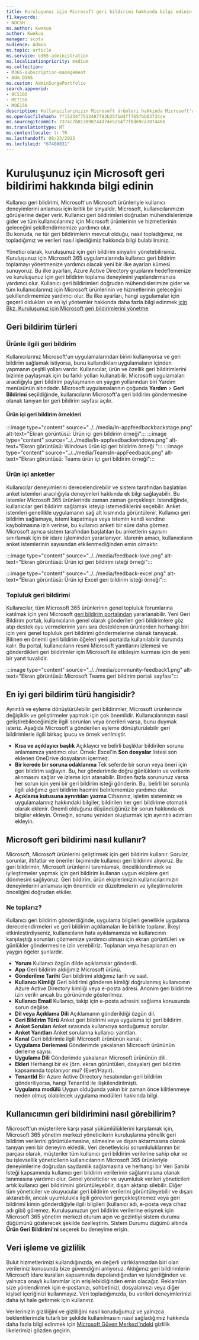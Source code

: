 ```yaml
---
title: Kuruluşunuz için Microsoft geri bildirimi hakkında bilgi edinin
f1.keywords:
- NOCSH
ms.author: Kwekua
author: Kwekua
manager: scotv
audience: Admin
ms.topic: article
ms.service: o365-administration
ms.localizationpriority: medium
ms.collection:
- M365-subscription-management
- Adm_O365
ms.custom: AdminSurgePortfolio
search.appverid:
- BCS160
- MET150
- MOE150
description: Kullanıcılarınızın Microsoft ürünleri hakkında Microsoft'a gönderebileceği geri bildirimler hakkında bilgi edinin.
ms.openlocfilehash: 7f15234f7512487f83b25f1d4ff765fbb03734ce
ms.sourcegitcommit: 7374c7b013890744d74e5214f7f8d69ca7874466
ms.translationtype: MT
ms.contentlocale: tr-TR
ms.lasthandoff: 08/23/2022
ms.locfileid: "67408031"
---
```

# <a name="learn-about-microsoft-feedback-for-your-organization"></a>Kuruluşunuz için Microsoft geri bildirimi hakkında bilgi edinin

Kullanıcı geri bildirimi, Microsoft'un Microsoft ürünleriyle kullanıcı deneyimlerini anlaması için kritik bir sinyaldir. Microsoft, kullanıcılarımızın görüşlerine değer verir. Kullanıcı geri bildirimleri doğrudan mühendislerimize gider ve tüm kullanıcılarımız için Microsoft ürünlerinin ve hizmetlerinin geleceğini şekillendirmemize yardımcı olur.  
Bu konuda, ne tür geri bildirimlerin mevcut olduğu, nasıl topladığımız, ne topladığımız ve verileri nasıl işlediğimiz hakkında bilgi bulabilirsiniz.

Yönetici olarak, kuruluşunuz için geri bildirim sinyalini yönetebilirsiniz. Kuruluşunuz için Microsoft 365 uygulamalarında kullanıcı geri bildirim toplamayı yönetmenize yardımcı olacak yeni bir ilke ayarları kümesi sunuyoruz. Bu ilke ayarları, Azure Active Directory gruplarını hedeflemenize ve kuruluşunuz için geri bildirim toplama deneyimini yapılandırmanıza yardımcı olur. Kullanıcı geri bildirimleri doğrudan mühendislerimize gider ve tüm kullanıcılarımız için Microsoft ürünlerinin ve hizmetlerinin geleceğini şekillendirmemize yardımcı olur. Bu ilke ayarları, hangi uygulamalar için geçerli oldukları ve en iyi yöntemler hakkında daha fazla bilgi edinmek [için Bkz. Kuruluşunuz için Microsoft geri bildirimlerini yönetme](../manage/manage-feedback-ms-org.md).

## <a name="feedback-types"></a>Geri bildirim türleri

### <a name="in-product-feedback"></a>Ürünle ilgili geri bildirim

Kullanıcılarınız Microsoft'un uygulamalarından birini kullanıyorsa ve geri bildirim sağlamak istiyorsa, bunu kullandıkları uygulamaların içinden yapmanın çeşitli yolları vardır. Kullanıcılar, ürün ve özellik geri bildirimlerini bizimle paylaşmak için bu farklı yolları kullanabilir. Microsoft uygulamaları aracılığıyla geri bildirim paylaşmanın en yaygın yollarından biri Yardım menüsünün altındadır. Microsoft uygulamalarının çoğunda **Yardım** > **Geri Bildirimi** seçildiğinde, kullanıcıların Microsoft'a geri bildirim göndermesine olanak tanıyan bir geri bildirim sayfası açılır.

#### <a name="in-product-feedback-examples"></a>Ürün içi geri bildirim örnekleri

:::image type="content" source="../../media/In-appfeedbackbackstage.png" alt-text="Ekran görüntüsü: Ürün içi geri bildirim örneği":::
:::image type="content" source="../../media/In-appfeedbackwindows.png" alt-text="Ekran görüntüsü: Windows ürün içi geri bildirim örneği ":::
:::image type="content" source="../../media/TeamsIn-appFeedback.png" alt-text="Ekran görüntüsü: Teams ürün içi geri bildirim örneği":::

### <a name="in-product-surveys"></a>Ürün içi anketler

Kullanıcılar deneyimlerini derecelendirebilir ve sistem tarafından başlatılan anket istemleri aracılığıyla deneyimleri hakkında ek bilgi sağlayabilir. Bu istemler Microsoft 365 ürünlerinde zaman zaman gerçekleşir. İstendiğinde, kullanıcılar geri bildirim sağlamak isteyip istemediklerini seçebilir. Anket istemleri genellikle uygulamanın sağ alt kısmında görüntülenir. Kullanıcı geri bildirim sağlamaya, istemi kapatmaya veya istemin kendi kendine kaybolmasına izin verirse, bu kullanıcı anketi bir süre daha görmez. Microsoft ayrıca sistem tarafından başlatılan bu anketlerin sayısını sınırlamak için bir idare işleminden yararlanıyor.  İdarenin amacı, kullanıcıların anket istemlerinin sayısından etkilenmediğinden emin olmaktır.

:::image type="content" source="../../media/feedback-love.png" alt-text="Ekran görüntüsü: Ürün içi geri bildirim isteği örneği":::

:::image type="content" source="../../media/feedback-excel.png" alt-text="Ekran görüntüsü: Ürün içi Excel geri bildirim isteği örneği":::

### <a name="community-feedback"></a>Topluluk geri bildirimi

Kullanıcılar, tüm Microsoft 365 ürünlerinin genel topluluk forumlarına katılmak için yeni Microsoft [geri bildirim portalından](https://feedbackportal.microsoft.com/feedback/) yararlanabilir. Yeni Geri Bildirim portalı, kullanıcıların genel olarak gönderilen geri bildirimlere göz atıp destek oyu vermelerinin yanı sıra desteklenen ürünlerden herhangi biri için yeni genel topluluk geri bildirimi göndermelerine olanak tanıyacak. Bilinen en önemli geri bildirim öğeleri yeni portalda kullanılabilir durumda kalır. Bu portal, kullanıcıların resmi Microsoft yanıtlarını izlemesi ve gönderdikleri geri bildirimler için Microsoft ile etkileşim kurması için de yeni bir yanıt tuvalidir.

:::image type="content" source="../../media/community-feedback1.png" alt-text="Ekran görüntüsü: Microsoft Teams geri bildirim portalı sayfası":::

## <a name="what-kind-of-feedback-is-best"></a>En iyi geri bildirim türü hangisidir?

Ayrıntılı ve eyleme dönüştürülebilir geri bildirimler, Microsoft ürünlerinde değişiklik ve geliştirmeler yapmak için çok önemlidir. Kullanıcılarınızın nasıl geliştirebileceğimizle ilgili sorunları veya önerileri varsa, bunu duymak isteriz. Aşağıda Microsoft'a gönderilen eyleme dönüştürülebilir geri bildirimlerle ilgili birkaç ipucu ve örnek verilmiştir.

- **Kısa ve açıklayıcı başlık**   Açıklayıcı ve belirli başlıklar bildirilen sorunu anlamamıza yardımcı olur. Örnek: Excel'in **Son dosyalar** listesi son eklenen OneDrive dosyalarını içermez.
- **Bir kerede bir soruna odaklanma**   Tek seferde bir sorun veya öneri için geri bildirim sağlayın. Bu, her gönderimde doğru günlüklerin ve verilerin alınmasını sağlar ve izleme için atanabilir. Birden fazla sorununuz varsa her sorun için yeni bir geri bildirim isteği gönderin. Bu, belirli bir sorunla ilgili aldığımız geri bildirim hacmini belirlememize yardımcı olur.
- **Açıklama kutusuna ayrıntıları yazma**   Cihazınız, işletim sisteminiz ve uygulamalarınız hakkındaki bilgiler, bildirilen her geri bildirime otomatik olarak eklenir. Önemli olduğunu düşündüğünüz bir sorun hakkında ek bilgiler ekleyin. Örneğin, sorunu yeniden oluşturmak için ayrıntılı adımları ekleyin.

## <a name="how-microsoft-uses-feedback"></a>Microsoft geri bildirimi nasıl kullanır?

Microsoft, Microsoft ürünlerini geliştirmek için geri bildirim kullanır. Sorular, sorunlar, iltifatlar ve öneriler biçiminde kullanıcı geri bildirimi alıyoruz. Bu geri bildirimin, Microsoft ürünlerini tanımlamak, önceliklendirmek ve iyileştirmeler yapmak için geri bildirim kullanan uygun ekiplere geri dönmesini sağlıyoruz. Geri bildirim, ürün ekiplerimizin kullanıcılarımızın deneyimlerini anlaması için önemlidir ve düzeltmelerin ve iyileştirmelerin önceliğini doğrudan etkiler.

### <a name="what-do-we-collect"></a>Ne toplarız?

Kullanıcı geri bildirim gönderdiğinde, uygulama bilgileri genellikle uygulama derecelendirmeleri ve geri bildirim açıklamaları ile birlikte toplanır.  İlkeyi etkinleştirdiyseniz, kullanıcıların hata ayıklamamıza ve kullanıcının karşılaştığı sorunları çözmemize yardımcı olması için ekran görüntüleri ve günlükler göndermesine izin verebiliriz. Toplanan veya hesaplanan en yaygın öğeler şunlardır.

- **Yorum**   Kullanıcı özgün dilde açıklamalar gönderdi.
- **App**   Geri bildirim aldığımız Microsoft ürünü.
- **Gönderilme Tarihi**   Geri bildirimi aldığımız tarih ve saat.
- **Kullanıcı Kimliği**   Geri bildirimi gönderen kimliği doğrulanmış kullanıcının Azure Active Directory kimliği veya e-posta adresi. Anonim geri bildirime izin verilir ancak bu görünümde gösterilmez.
- **Kullanıcı Email** Kullanıcı, takip için e-posta adresini sağlama konusunda sorun değilse.
- **Dil veya Açıklama Dili**   Açıklamanın gönderildiği özgün dil.
- **Geri Bildirim Türü**   Anket geri bildirimi veya uygulama içi geri bildirim.
- **Anket Soruları**   Anket sırasında kullanıcıya sorduğumuz sorular.
- **Anket Yanıtları**   Anket sorularına kullanıcı yanıtları.
- **Kanal**   Geri bildirimle ilgili Microsoft ürününün kanalı.
- **Uygulama Derlemesi**   Gönderimde yakalanan Microsoft ürününün derleme sayısı.
- **Uygulama Dili**   Gönderimde yakalanan Microsoft ürününün dili.
- **Ekleri**   Herhangi bir ek (örn. ekran görüntüleri, dosyalar) geri bildirim kapsamında toplanıyor mu? (Evet/Hayır).
- **TenantId**   Bir Azure Active Directory hesabından geri bildirim gönderiliyorsa, hangi TenantId ile ilişkilendirilmişti.
- **Uygulama modülü** Uygun olduğunda yakın bir zaman önce kilitlenmeye neden olmuş olabilecek uygulama modülleri hakkında bilgi.

## <a name="how-can-i-see-my-users-feedback"></a>Kullanıcımın geri bildirimini nasıl görebilirim?

Microsoft'un müşterilere karşı yasal yükümlülüklerini karşılamak için, Microsoft 365 yönetim merkezi yöneticilerin kuruluşlarına yönelik geri bildirim verilerini görüntülemesine, silmesine ve dışarı aktarmasına olanak tanıyan yeni bir deneyim ekledik. Veri denetleyicisi sorumluluklarının bir parçası olarak, müşteriler tüm kullanıcı geri bildirim verilerine sahip olur ve bu işlevsellik yöneticilerin kullanıcılarının Microsoft 365 ürünleriyle deneyimlerine doğrudan saydamlık sağlamasına ve herhangi bir Veri Sahibi İsteği kapsamında kullanıcı geri bildirim verilerinin sağlanmasına olanak tanımasına yardımcı olur. Genel yöneticiler ve uyumluluk verileri yöneticileri artık kullanıcı geri bildirimini görüntüleyebilir, dışarı aktarıp silebilir. Diğer tüm yöneticiler ve okuyucular geri bildirim verilerini görüntüleyebilir ve dışarı aktarabilir, ancak uyumlulukla ilgili görevleri gerçekleştiremez veya geri bildirimi kimin gönderdiğiyle ilgili bilgileri (kullanıcı adı, e-posta veya cihaz adı gibi) göremez. Kuruluşunuzun geri bildirim verilerine erişmek için Microsoft 365 yönetim merkezi oturum açın ve gezintiyi sistem durumu düğümünü gösterecek şekilde özelleştirin. Sistem Durumu düğümü altında **Ürün Geri Bildirimi'ni** seçerek bu deneyime erişin.

## <a name="data-handling-and-privacy"></a>Veri işleme ve gizlilik

Bulut hizmetlerimizi kullandığınızda, en değerli varlıklarınızdan biri olan verileriniz konusunda bize güvendiğini anlıyoruz. Aldığımız geri bildirimlerin Microsoft idare kuralları kapsamında depolandığından ve işlendiğinden ve yalnızca onaylı kullanımlar için erişilebildiğinden emin olacağız. Reklamları size yönlendirmek için e-postanızı, sohbetinizi, dosyalarınızı veya diğer kişisel içeriğinizi kullanmayız. Veri topladığımızda, bu verileri deneyimlerinizi daha iyi hale getirmek için kullanırız.

Verilerinizin gizliliğini ve gizliliğini nasıl koruduğumuz ve yalnızca beklentilerinizle tutarlı bir şekilde kullanılmasını nasıl sağladığımız hakkında daha fazla bilgi edinmek için [Microsoft Güven Merkezi'ndeki](https://www.microsoft.com/trust-center/privacy) gizlilik ilkelerimizi gözden geçirin.

